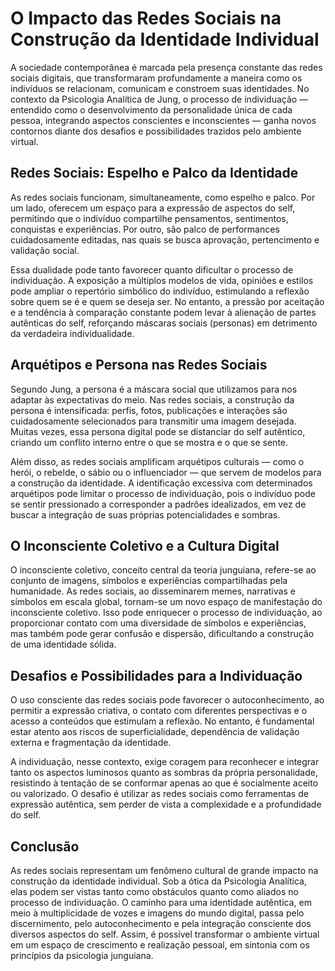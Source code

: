 # O Impacto das Redes Sociais na Construção da Identidade Individual

A sociedade contemporânea é marcada pela presença constante das redes sociais digitais, que transformaram profundamente a maneira como os indivíduos se relacionam, comunicam e constroem suas identidades. No contexto da Psicologia Analítica de Jung, o processo de individuação — entendido como o desenvolvimento da personalidade única de cada pessoa, integrando aspectos conscientes e inconscientes — ganha novos contornos diante dos desafios e possibilidades trazidos pelo ambiente virtual.

## Redes Sociais: Espelho e Palco da Identidade

As redes sociais funcionam, simultaneamente, como espelho e palco. Por um lado, oferecem um espaço para a expressão de aspectos do self, permitindo que o indivíduo compartilhe pensamentos, sentimentos, conquistas e experiências. Por outro, são palco de performances cuidadosamente editadas, nas quais se busca aprovação, pertencimento e validação social.

Essa dualidade pode tanto favorecer quanto dificultar o processo de individuação. A exposição a múltiplos modelos de vida, opiniões e estilos pode ampliar o repertório simbólico do indivíduo, estimulando a reflexão sobre quem se é e quem se deseja ser. No entanto, a pressão por aceitação e a tendência à comparação constante podem levar à alienação de partes autênticas do self, reforçando máscaras sociais (personas) em detrimento da verdadeira individualidade.

## Arquétipos e Persona nas Redes Sociais

Segundo Jung, a persona é a máscara social que utilizamos para nos adaptar às expectativas do meio. Nas redes sociais, a construção da persona é intensificada: perfis, fotos, publicações e interações são cuidadosamente selecionados para transmitir uma imagem desejada. Muitas vezes, essa persona digital pode se distanciar do self autêntico, criando um conflito interno entre o que se mostra e o que se sente.

Além disso, as redes sociais amplificam arquétipos culturais — como o herói, o rebelde, o sábio ou o influenciador — que servem de modelos para a construção da identidade. A identificação excessiva com determinados arquétipos pode limitar o processo de individuação, pois o indivíduo pode se sentir pressionado a corresponder a padrões idealizados, em vez de buscar a integração de suas próprias potencialidades e sombras.

## O Inconsciente Coletivo e a Cultura Digital

O inconsciente coletivo, conceito central da teoria junguiana, refere-se ao conjunto de imagens, símbolos e experiências compartilhadas pela humanidade. As redes sociais, ao disseminarem memes, narrativas e símbolos em escala global, tornam-se um novo espaço de manifestação do inconsciente coletivo. Isso pode enriquecer o processo de individuação, ao proporcionar contato com uma diversidade de símbolos e experiências, mas também pode gerar confusão e dispersão, dificultando a construção de uma identidade sólida.

## Desafios e Possibilidades para a Individuação

O uso consciente das redes sociais pode favorecer o autoconhecimento, ao permitir a expressão criativa, o contato com diferentes perspectivas e o acesso a conteúdos que estimulam a reflexão. No entanto, é fundamental estar atento aos riscos de superficialidade, dependência de validação externa e fragmentação da identidade.

A individuação, nesse contexto, exige coragem para reconhecer e integrar tanto os aspectos luminosos quanto as sombras da própria personalidade, resistindo à tentação de se conformar apenas ao que é socialmente aceito ou valorizado. O desafio é utilizar as redes sociais como ferramentas de expressão autêntica, sem perder de vista a complexidade e a profundidade do self.

## Conclusão

As redes sociais representam um fenômeno cultural de grande impacto na construção da identidade individual. Sob a ótica da Psicologia Analítica, elas podem ser vistas tanto como obstáculos quanto como aliados no processo de individuação. O caminho para uma identidade autêntica, em meio à multiplicidade de vozes e imagens do mundo digital, passa pelo discernimento, pelo autoconhecimento e pela integração consciente dos diversos aspectos do self. Assim, é possível transformar o ambiente virtual em um espaço de crescimento e realização pessoal, em sintonia com os princípios da psicologia junguiana.